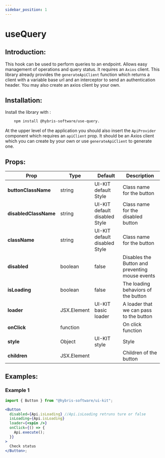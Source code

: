 ```yaml
---
sidebar_position: 1
---
```


# useQuery

## Introduction:

This hook can be used to perform queries to an endpoint. Allows easy management of operations and query status.
It requires an `Axios` client. This library already provides the `generateApiClient` function which returns a client with a variable base url and an interceptor to send an authentication header. You may also create an axios client by your own.

## Installation:

Install the library with :

```bash
    npm install @hybris-software/use-query.
```

At the upper level of the application you should also insert the `ApiProvider` component which requires an `apiClient` prop. It should be an Axios client which you can create by your own or use `generateApiClient` to generate one.

## Props:

| **Prop**              | **Type**    | **Default**                   | **Description**                                 |
| --------------------- | ----------- | ----------------------------- | ----------------------------------------------- |
| **buttonClassName**   | string      | UI-KIT default Style          | Class name for the button                       |
| **disabledClassName** | string      | UI-KIT default disabled Style | Class name for the disabled button              |
| **className**         | string      | UI-KIT default disabled Style | Class name for the button                       |
| **disabled**          | boolean     | false                         | Disables the Button and preventing mouse events |
| **isLoading**         | boolean     | false                         | The loading behaviors of the button             |
| **loader**            | JSX.Element | UI-KIT basic loader           | A loader that we can pass to the button         |
| **onClick**           | function    |                               | On click function                               |
| **style**             | Object      | UI-KIT style                  | Style                                           |
| **children**          | JSX.Element |                               | Children of the button                          |

## Examples:

### Example 1

```jsx
import { Button } from "@hybris-software/ui-kit";

<Button
  disabled={Api.isLoading} //Api.isLoading retruns ture or false
  isLoading={Api.isLoading}
  loader={<spin />}
  onClick={() => {
    Api.execute();
  }}
>
  Check status
</Button>;
```
